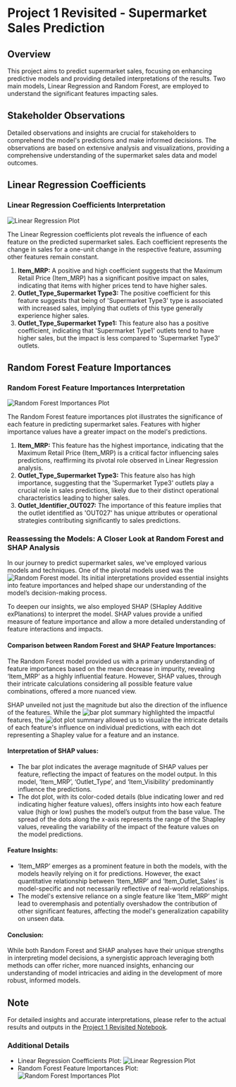 
# Project 1 Revisited - Supermarket Sales Prediction

## Overview
This project aims to predict supermarket sales, focusing on enhancing predictive models and providing detailed interpretations of the results. Two main models, Linear Regression and Random Forest, are employed to understand the significant features impacting sales.

## Stakeholder Observations
Detailed observations and insights are crucial for stakeholders to comprehend the model's predictions and make informed decisions. The observations are based on extensive analysis and visualizations, providing a comprehensive understanding of the supermarket sales data and model outcomes.



## Linear Regression Coefficients

### Linear Regression Coefficients Interpretation
![Linear Regression Plot](https://github.com/coryncates/Prediction-of-Product-Sales/blob/main/Lin.png?raw=true)

The Linear Regression coefficients plot reveals the influence of each feature on the predicted supermarket sales. Each coefficient represents the change in sales for a one-unit change in the respective feature, assuming other features remain constant.

1. **Item_MRP:** A positive and high coefficient suggests that the Maximum Retail Price (Item_MRP) has a significant positive impact on sales, indicating that items with higher prices tend to have higher sales.
2. **Outlet_Type_Supermarket Type3:** The positive coefficient for this feature suggests that being of 'Supermarket Type3' type is associated with increased sales, implying that outlets of this type generally experience higher sales.
3. **Outlet_Type_Supermarket Type1:** This feature also has a positive coefficient, indicating that 'Supermarket Type1' outlets tend to have higher sales, but the impact is less compared to 'Supermarket Type3' outlets.


## Random Forest Feature Importances

### Random Forest Feature Importances Interpretation
![Random Forest Importances Plot](https://github.com/coryncates/Prediction-of-Product-Sales/blob/main/Reg.png?raw=true)

The Random Forest feature importances plot illustrates the significance of each feature in predicting supermarket sales. Features with higher importance values have a greater impact on the model's predictions.

1. **Item_MRP:** This feature has the highest importance, indicating that the Maximum Retail Price (Item_MRP) is a critical factor influencing sales predictions, reaffirming its pivotal role observed in Linear Regression analysis.
2. **Outlet_Type_Supermarket Type3:** This feature also has high importance, suggesting that the 'Supermarket Type3' outlets play a crucial role in sales predictions, likely due to their distinct operational characteristics leading to higher sales.
3. **Outlet_Identifier_OUT027:** The importance of this feature implies that the outlet identified as 'OUT027' has unique attributes or operational strategies contributing significantly to sales predictions.

### Reassessing the Models: A Closer Look at Random Forest and SHAP Analysis

In our journey to predict supermarket sales, we've employed various models and techniques. One of the pivotal models used was the ![Random Forest model](https://github.com/coryncates/Prediction-of-Product-Sales/blob/main/Reg.png?raw=true). Its initial interpretations provided essential insights into feature importances and helped shape our understanding of the model’s decision-making process.

To deepen our insights, we also employed SHAP (SHapley Additive exPlanations) to interpret the model. SHAP values provide a unified measure of feature importance and allow a more detailed understanding of feature interactions and impacts.

#### **Comparison between Random Forest and SHAP Feature Importances:**
The Random Forest model provided us with a primary understanding of feature importances based on the mean decrease in impurity, revealing ‘Item_MRP’ as a highly influential feature. However, SHAP values, through their intricate calculations considering all possible feature value combinations, offered a more nuanced view.

SHAP unveiled not just the magnitude but also the direction of the influence of the features. While the ![bar plot summary](https://github.com/coryncates/Project-Revisited/blob/main/bar.png?raw=true) highlighted the impactful features, the ![dot plot summary](https://github.com/coryncates/Project-Revisited/blob/main/dot.png?raw=true) allowed us to visualize the intricate details of each feature's influence on individual predictions, with each dot representing a Shapley value for a feature and an instance.

#### **Interpretation of SHAP values:**
- The bar plot indicates the average magnitude of SHAP values per feature, reflecting the impact of features on the model output. In this model, ‘Item_MRP’, ‘Outlet_Type’, and ‘Item_Visibility’ predominantly influence the predictions.
- The dot plot, with its color-coded details (blue indicating lower and red indicating higher feature values), offers insights into how each feature value (high or low) pushes the model’s output from the base value. The spread of the dots along the x-axis represents the range of the Shapley values, revealing the variability of the impact of the feature values on the model predictions.

#### **Feature Insights:**
- ‘Item_MRP’ emerges as a prominent feature in both the models, with the models heavily relying on it for predictions. However, the exact quantitative relationship between ‘Item_MRP’ and ‘Item_Outlet_Sales’ is model-specific and not necessarily reflective of real-world relationships.
- The model's extensive reliance on a single feature like ‘Item_MRP’ might lead to overemphasis and potentially overshadow the contribution of other significant features, affecting the model's generalization capability on unseen data.

#### **Conclusion:**
While both Random Forest and SHAP analyses have their unique strengths in interpreting model decisions, a synergistic approach leveraging both methods can offer richer, more nuanced insights, enhancing our understanding of model intricacies and aiding in the development of more robust, informed models.


## Note
For detailed insights and accurate interpretations, please refer to the actual results and outputs in the [Project 1 Revisited Notebook](Project_1_Revisited.ipynb).

### Additional Details
- Linear Regression Coefficients Plot: ![Linear Regression Plot](https://github.com/coryncates/Prediction-of-Product-Sales/blob/main/Lin.png?raw=true)
- Random Forest Feature Importances Plot: ![Random Forest Importances Plot](https://github.com/coryncates/Prediction-of-Product-Sales/blob/main/Reg.png?raw=true)
